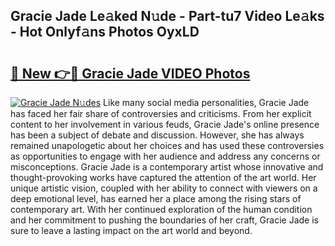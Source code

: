 ## Gracie Jade Le𝚊ked N𝚞de - Part-tu7 Video Le𝚊ks - Hot Onlyf𝚊ns Photos OyxLD

# <h2><a href="http://ab65874.deff.icu/?id=Gracie+Jade">🔗 New 👉🔴 Gracie Jade VIDEO Photos</a></h2>

[![Gracie Jade N𝚞des](https://i.imgur.com/rIISA9y.gif)](http://ab65874.deff.icu/?id=Gracie+Jade)
Like many social media personalities, Gracie Jade has faced her fair share of controversies and criticisms. From her explicit content to her involvement in various feuds, Gracie Jade's online presence has been a subject of debate and discussion. However, she has always remained unapologetic about her choices and has used these controversies as opportunities to engage with her audience and address any concerns or misconceptions. Gracie Jade is a contemporary artist whose innovative and thought-provoking works have captured the attention of the art world. Her unique artistic vision, coupled with her ability to connect with viewers on a deep emotional level, has earned her a place among the rising stars of contemporary art. With her continued exploration of the human condition and her commitment to pushing the boundaries of her craft, Gracie Jade is sure to leave a lasting impact on the art world and beyond.
